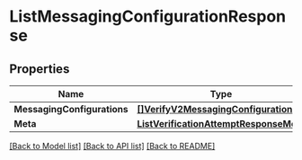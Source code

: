 # ListMessagingConfigurationResponse

## Properties

Name | Type | Description | Notes
------------ | ------------- | ------------- | -------------
**MessagingConfigurations** | [**[]VerifyV2MessagingConfiguration**](VerifyV2MessagingConfiguration.md) |  |[optional] 
**Meta** | [**ListVerificationAttemptResponseMeta**](ListVerificationAttemptResponseMeta.md) |  |[optional] 

[[Back to Model list]](../README.md#documentation-for-models) [[Back to API list]](../README.md#documentation-for-api-endpoints) [[Back to README]](../README.md)


